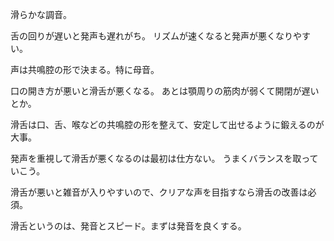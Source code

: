滑らかな調音。

舌の回りが遅いと発声も遅れがち。
リズムが速くなると発声が悪くなりやすい。

声は共鳴腔の形で決まる。特に母音。

口の開き方が悪いと滑舌が悪くなる。
あとは顎周りの筋肉が弱くて開閉が遅いとか。

滑舌は口、舌、喉などの共鳴腔の形を整えて、安定して出せるように鍛えるのが大事。

発声を重視して滑舌が悪くなるのは最初は仕方ない。
うまくバランスを取っていこう。

滑舌が悪いと雑音が入りやすいので、クリアな声を目指すなら滑舌の改善は必須。

滑舌というのは、発音とスピード。まずは発音を良くする。
